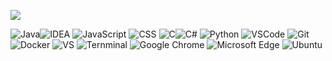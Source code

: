 ![](https://cdn.jsdelivr.net/gh/xin700/xin700/carbon.png)

![Java](https://img.shields.io/badge/Java-ED8B00?style=for-the-badge&logo=java&logoColor=white)![IDEA](https://img.shields.io/badge/IntelliJ_IDEA-000000.svg?style=for-the-badge&logo=intellij-idea&logoColor=white)
![JavaScript](https://img.shields.io/badge/JavaScript-F7DF1E?style=for-the-badge&logo=javascript&logoColor=black)
![CSS](https://img.shields.io/badge/CSS-239120?&style=for-the-badge&logo=css3&logoColor=white)
![C](https://img.shields.io/badge/C-00599C?style=for-the-badge&logo=c&logoColor=white)![C#](https://img.shields.io/badge/C%23-239120?style=for-the-badge&logo=c-sharp&logoColor=white)
![Python](https://img.shields.io/static/v1?style=for-the-badge&message=Python&color=336e9d&logo=Python&logoColor=ffffff&label=)
![VSCode](https://img.shields.io/badge/Visual_Studio_Code-0078D4?style=for-the-badge&logo=visual%20studio%20code&logoColor=white)
![Git](https://img.shields.io/badge/GIT-E44C30?style=for-the-badge&logo=git&logoColor=white)
![Docker](https://img.shields.io/badge/Docker-2CA5E0?style=for-the-badge&logo=docker&logoColor=white)
![VS](https://img.shields.io/badge/Visual_Studio-5C2D91?style=for-the-badge&logo=visual%20studio&logoColor=white)
![Ternminal](https://img.shields.io/badge/windows%20terminal-4D4D4D?style=for-the-badge&logo=windows%20terminal&logoColor=white)
![Google Chrome](https://img.shields.io/badge/Google_chrome-4285F4?style=for-the-badge&logo=Google-chrome&logoColor=white)
![Microsoft Edge](https://img.shields.io/badge/Microsoft_Edge-0078D7?style=for-the-badge&logo=Microsoft-edge&logoColor=white)
![Ubuntu](https://img.shields.io/static/v1?style=for-the-badge&message=Ubuntu&color=d64614&logo=Ubuntu&logoColor=ffffff&label=)

